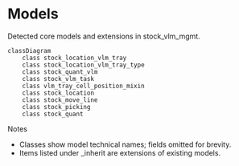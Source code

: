 # Models

Detected core models and extensions in stock_vlm_mgmt.

```mermaid
classDiagram
    class stock_location_vlm_tray
    class stock_location_vlm_tray_type
    class stock_quant_vlm
    class stock_vlm_task
    class vlm_tray_cell_position_mixin
    class stock_location
    class stock_move_line
    class stock_picking
    class stock_quant
```

Notes
- Classes show model technical names; fields omitted for brevity.
- Items listed under _inherit are extensions of existing models.
